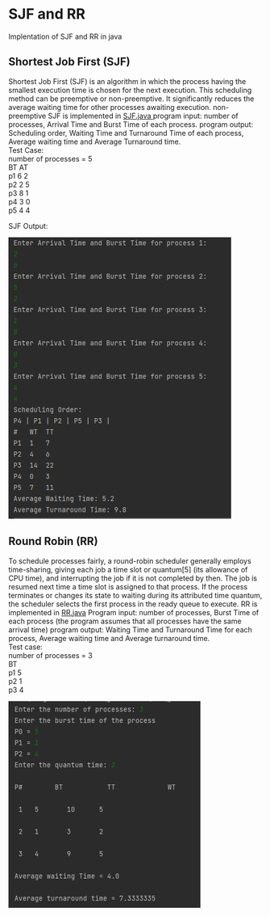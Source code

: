 # SJF and RR
Implentation of SJF and RR in java
## Shortest Job First (SJF)
Shortest Job First (SJF) is an algorithm in which the process having the smallest execution time is chosen for the next execution. This scheduling method can be preemptive or non-preemptive. It significantly reduces the average waiting time for other processes awaiting execution.
non-preemptive SJF is implemented in <a href ="https://github.com/nouranabdlsalam/SJF-RR/blob/main/OS/src/SJF.java"> SJF.java </a>
program input: number of processes, Arrival Time and Burst Time of each process.
program output: Scheduling order, Waiting Time and Turnaround Time of each process, Average waiting time and Average Turnaround time.  
Test Case:  
number of processes = 5       
    BT    AT              
p1  6     2           
p2  2     5       
p3  8     1       
p4  3     0       
p5  4     4       

SJF Output:

![My_Image](SJFoutput.png)

## Round Robin (RR)
To schedule processes fairly, a round-robin scheduler generally employs time-sharing, giving each job a time slot or quantum[5] (its allowance of CPU time), and interrupting the job if it is not completed by then. The job is resumed next time a time slot is assigned to that process. If the process terminates or changes its state to waiting during its attributed time quantum, the scheduler selects the first process in the ready queue to execute.
RR is implemented in <a href="https://github.com/nouranabdlsalam/SJF-RR/blob/main/OS/src/RR.java">RR.java</a>
Program input: number of processes, Burst Time of each process (the program assumes that all processes have the same arrival time)
program output: Waiting Time and Turnaround Time for each process, Average waiting time and Average turnaround time.  
Test case:  
number of processes = 3   
    BT    
p1  5    
p2  1    
p3  4     

![My_Image](RRoutput.png)

